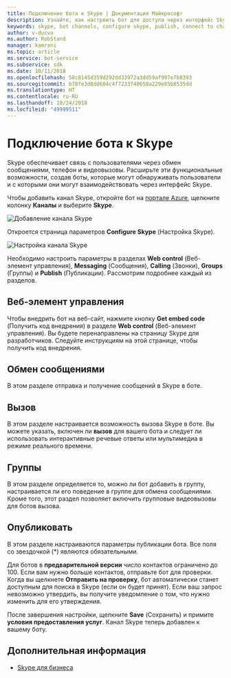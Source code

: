 ```yaml
---
title: Подключение бота к Skype | Документация Майкрософт
description: Узнайте, как настроить бот для доступа через интерфейс Skype.
keywords: skype, bot channels, configure skype, publish, connect to channels
author: v-ducvo
ms.author: RobStand
manager: kamrani
ms.topic: article
ms.service: bot-service
ms.subservice: sdk
ms.date: 10/11/2018
ms.openlocfilehash: 58c8145d359d292dd33972a3dd59af997e7b8393
ms.sourcegitcommit: b78fe3d8dd604c4f7233740658a229e85b8535dd
ms.translationtype: HT
ms.contentlocale: ru-RU
ms.lasthandoff: 10/24/2018
ms.locfileid: "49999511"
---
```

# <a name="connect-a-bot-to-skype"></a>Подключение бота к Skype

Skype обеспечивает связь с пользователями через обмен сообщениями, телефон и видеовызовы. Расширьте эти функциональные возможности, создав боты, которые могут обнаруживать пользователи и с которыми они могут взаимодействовать через интерфейс Skype.

Чтобы добавить канал Skype, откройте бот на [портале Azure](https://portal.azure.com/), щелкните колонку **Каналы** и выберите **Skype**.

![Добавление канала Skype](~/media/channels/skype-addchannel.png)

Откроется страница параметров **Configure Skype** (Настройка Skype).

![Настройка канала Skype](~/media/channels/skype_configure.png)

Необходимо настроить параметры в разделах **Web control** (Веб-элемент управления), **Messaging** (Сообщения), **Calling** (Звонки), **Groups** (Группы) и **Publish** (Публикации). Рассмотрим подробнее каждый из разделов.

## <a name="web-control"></a>Веб-элемент управления

Чтобы внедрить бот на веб-сайт, нажмите кнопку **Get embed code** (Получить код внедрения) в разделе **Web control** (Веб-элемент управления). Вы будете перенаправлены на страницу Skype для разработчиков. Следуйте инструкциям на этой странице, чтобы получить код внедрения.

## <a name="messaging"></a>Обмен сообщениями

В этом разделе отправка и получение сообщений в Skype в боте.

## <a name="calling"></a>Вызов

В этом разделе настраивается возможность вызова Skype в боте. Вы можете указать, включен ли **вызов** для вашего бота и следует ли использовать интерактивные речевые ответы или мультимедиа в режиме реального времени.

## <a name="groups"></a>Группы

В этом разделе определяется то, можно ли бот добавить в группу, настраивается ли его поведение в группе для обмена сообщениями. Кроме того, этот раздел позволяет включить групповые видеовызовы для ботов вызова.

## <a name="publish"></a>Опубликовать

В этом разделе настраиваются параметры публикации бота. Все поля со звездочкой (*) являются обязательными.

Для ботов в **предварительной версии** число контактов ограничено до 100. Если вам нужно больше контактов, отправьте бот для проверки. Когда вы щелкнете **Отправить на проверку**, бот автоматически станет доступным для поиска в Skype (если он будет принят). Если ваш запрос невозможно утвердить, вы получите уведомление о том, что нужно изменить для его утверждения.

После завершения настройки, щелкните **Save** (Сохранить) и примите **условия предоставления услуг**. Канал Skype теперь добавлен к вашему боту.

## <a name="next-steps"></a>Дополнительная информация

* [Skype для бизнеса](bot-service-channel-connect-skypeforbusiness.md)
